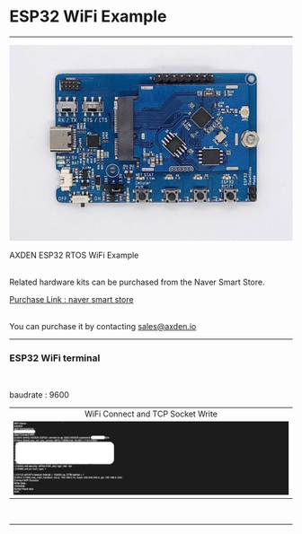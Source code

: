 # ESP32 WiFi Example

-----------------------

<img src="./assets/axden_esp32.jpg">
<br>

AXDEN ESP32 RTOS WiFi Example
<br>
<br>

Related hardware kits can be purchased from the Naver Smart Store.
<br>

[Purchase Link : naver smart store](https://smartstore.naver.com/axden)
<br>
<br>

You can purchase it by contacting sales@axden.io
<br>

-----------------------

### ESP32 WiFi terminal
<br>

baudrate : 9600
<br>

<table>
  <tr align="center">
    <td>WiFi Connect and TCP Socket Write</td>
  </tr>
  <tr align="center">
    <td><img src="./assets/axden_esp32_terminal.png"></td>
  </tr>
</table>
<br>

-----------------------
